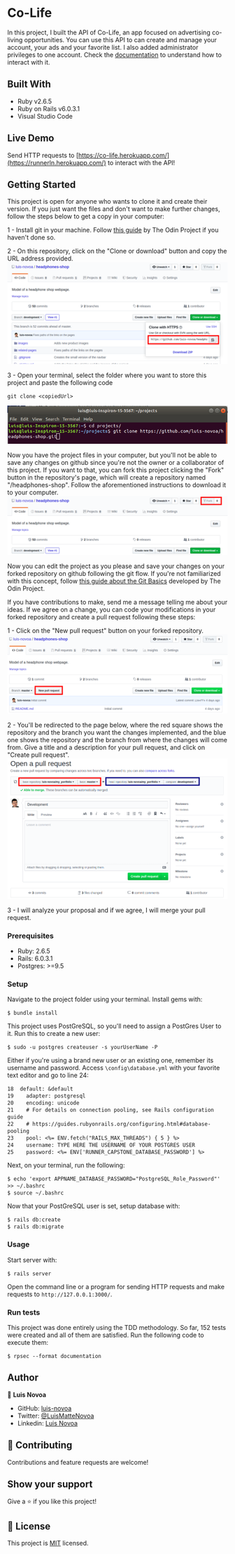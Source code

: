 # Co-Life

In this project, I built the API of Co-Life, an app focused on advertising co-living opportunities. You can use this API to can create and manage your account, your ads and your favorite list. I also added administrator privileges to one account. Check the [documentation](https://raw.githack.com/luis-novoa/co-life-doc/gh-pages/index.html) to understand how to interact with it.

## Built With

- Ruby v2.6.5
- Ruby on Rails v6.0.3.1
- Visual Studio Code

## Live Demo

Send HTTP requests to [https://co-life.herokuapp.com/](https://runnerln.herokuapp.com/) to interact with the API!

## Getting Started

This project is open for anyone who wants to clone it and create their version. If you just want the files and don't want to make further changes, follow the steps below to get a copy in your computer:

1 - Install git in your machine. Follow [this guide](https://www.theodinproject.com/courses/web-development-101/lessons/setting-up-git) by The Odin Project if you haven't done so.

2 - On this repository, click on the "Clone or download" button and copy the URL address provided.
![Clone or Download button expanded](./app/assets/readme-imgs/step1.png)

3 - Open your terminal, select the folder where you want to store this project and paste the following code
```
git clone <copiedUrl>
```
![Terminal with the required code](./app/assets/readme-imgs/step2.png)

Now you have the project files in your computer, but you'll not be able to save any changes on github since you're not the owner or a collaborator of this project. If you want to that, you can fork this project clicking the "Fork" button in the repository's page, which will create a repository named "<yourUserName>/headphones-shop". Follow the aforementioned instructions to download it to your computer.
![Fork button highlight](./app/assets/readme-imgs/step3.png)

Now you can edit the project as you please and save your changes on your forked repository on github following the git flow. If you're not familiarized with this concept, follow [this guide about the Git Basics](https://www.theodinproject.com/courses/web-development-101/lessons/git-basics) developed by The Odin Project.

If you have contributions to make, send me a message telling me about your ideas. If we agree on a change, you can code your modifications in your forked repository and create a pull request following these steps:

1 - Click on the "New pull request" button on your forked repository.
![New pull request button highlight](./app/assets/readme-imgs/step4.png)

2 - You'll be redirected to the page below, where the red square shows the repository and the branch you want the changes implemented, and the blue one shows the repository and the branch from where the changes will come from. Give a title and a description for your pull request, and click on "Create pull request".
![New pull request page](./app/assets/readme-imgs/step5.png)

3 - I will analyze your proposal and if we agree, I will merge your pull request.

### Prerequisites

- Ruby: 2.6.5
- Rails: 6.0.3.1
- Postgres: >=9.5

### Setup

Navigate to the project folder using your terminal.
Install gems with:

```
$ bundle install
```
This project uses PostGreSQL, so you'll need to assign a PostGres User to it. Run this to create a new user:

```
$ sudo -u postgres createuser -s yourUserName -P
```

Either if you're using a brand new user or an existing one, remember its username and password. Access `\config\database.yml` with your favorite text editor and go to line 24:

```
18  default: &default
19    adapter: postgresql
20    encoding: unicode
21    # For details on connection pooling, see Rails configuration guide
22    # https://guides.rubyonrails.org/configuring.html#database-pooling
23    pool: <%= ENV.fetch("RAILS_MAX_THREADS") { 5 } %>
24    username: TYPE HERE THE USERNAME OF YOUR POSTGRES USER
25    password: <%= ENV['RUNNER_CAPSTONE_DATABASE_PASSWORD'] %>
```

Next, on your terminal, run the following:

```
$ echo 'export APPNAME_DATABASE_PASSWORD="PostgreSQL_Role_Password"' >> ~/.bashrc
$ source ~/.bashrc
```

Now that your PostGreSQL user is set, setup database with:

```
$ rails db:create
$ rails db:migrate
```

### Usage

Start server with:

```
$ rails server
```

Open the command line or a program for sending HTTP requests and make requests to `http://127.0.0.1:3000/`.

### Run tests
This project was done entirely using the TDD methodology. So far, 152 tests were created and all of them are satisfied. Run the following code to execute them:

```
$ rpsec --format documentation
```

## Author

👤 **Luis Novoa**

- GitHub: [luis-novoa](https://github.com/luis-novoa)
- Twitter: [@LuisMatteNovoa](https://twitter.com/LuisMatteNovoa)
- Linkedin: [Luis Novoa](https://www.linkedin.com/in/luismattenovoa/)

## 🤝 Contributing

Contributions and feature requests are welcome!

## Show your support

Give a ⭐️ if you like this project!

## 📝 License

This project is [MIT](./LICENSE) licensed.


